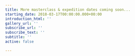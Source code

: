 ```yaml
---
title: More masterclass & expedition dates coming soon...
starting_date: 2018-03-17T00:00:00.000+00:00
introduction_html: ''
gallery_url: ''
subscribe_url: ''
subscribe_text: ''
subtitle: ''
active: false

---
```

